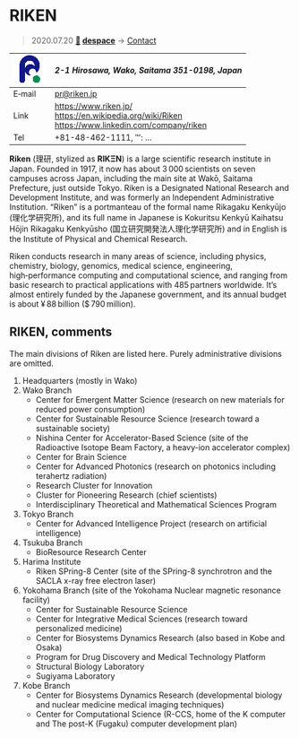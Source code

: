 # RIKEN
> 2020.07.20 **[🚀](../index/index.md) [despace](index.md)** → [Contact](contact.md)

|[![](f/contact/r/riken_logo1_thumb.png)](f/contact/r/riken_logo1.png)|*2-1 Hirosawa, Wako, Saitama 351-0198, Japan*|
|:--|:--|
|E‑mail| <pr@riken.jp> |
|Link| <https://www.riken.jp/><br> <https://en.wikipedia.org/wiki/Riken><br> <https://www.linkedin.com/company/riken> |
|Tel| +81-48-462-1111, ℻: … |

**Riken** (理研, stylized as **RIKΞN**) is a large scientific research institute in Japan. Founded in 1917, it now has about 3 000 scientists on seven campuses across Japan, including the main site at Wakō, Saitama Prefecture, just outside Tokyo. Riken is a Designated National Research and Development Institute, and was formerly an Independent Administrative Institution. “Riken” is a portmanteau of the formal name Rikagaku Kenkyūjo (理化学研究所), and its full name in Japanese is Kokuritsu Kenkyū Kaihatsu Hōjin Rikagaku Kenkyūsho (国立研究開発法人理化学研究所) and in English is the Institute of Physical and Chemical Research.

Riken conducts research in many areas of science, including physics, chemistry, biology, genomics, medical science, engineering, high‑performance computing and computational science, and ranging from basic research to practical applications with 485 partners worldwide. It’s almost entirely funded by the Japanese government, and its annual budget is about ¥ 88 billion ($ 790 million).

<p style="page-break-after:always"> </p>

## RIKEN, comments

The main divisions of Riken are listed here. Purely administrative divisions are omitted.

   1. Headquarters (mostly in Wako)
   1. Wako Branch
      - Center for Emergent Matter Science (research on new materials for reduced power consumption)
      - Center for Sustainable Resource Science (research toward a sustainable society)
      - Nishina Center for Accelerator-Based Science (site of the Radioactive Isotope Beam Factory, a heavy-ion accelerator complex)
      - Center for Brain Science
      - Center for Advanced Photonics (research on photonics including terahertz radiation)
      - Research Cluster for Innovation
      - Cluster for Pioneering Research (chief scientists)
      - Interdisciplinary Theoretical and Mathematical Sciences Program
   1. Tokyo Branch
      - Center for Advanced Intelligence Project (research on artificial intelligence)
   1. Tsukuba Branch
      - BioResource Research Center
   1. Harima Institute
      - Riken SPring-8 Center (site of the SPring-8 synchrotron and the SACLA x-ray free electron laser)
   1. Yokohama Branch (site of the Yokohama Nuclear magnetic resonance facility)
      - Center for Sustainable Resource Science
      - Center for Integrative Medical Sciences (research toward personalized medicine)
      - Center for Biosystems Dynamics Research (also based in Kobe and Osaka)
      - Program for Drug Discovery and Medical Technology Platform
      - Structural Biology Laboratory
      - Sugiyama Laboratory
   1. Kobe Branch
      - Center for Biosystems Dynamics Research (developmental biology and nuclear medicine medical imaging techniques)
      - Center for Computational Science (R-CCS, home of the K computer and The post-K (Fugaku) computer development plan)
